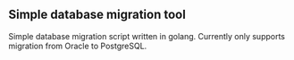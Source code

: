 ## Simple database migration tool
Simple database migration script written in golang. Currently only supports migration from Oracle to PostgreSQL.